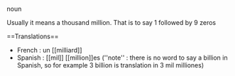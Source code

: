 noun

Usually it means a thousand million. That is to say 1 followed by 9 zeros

==Translations==

* French : un [[milliard]]
* Spanish : [[mil]] [[million]]es (''note'' : there is no word to say a billion in Spanish, so for example 3 billion is translation in 3 mil milliones)